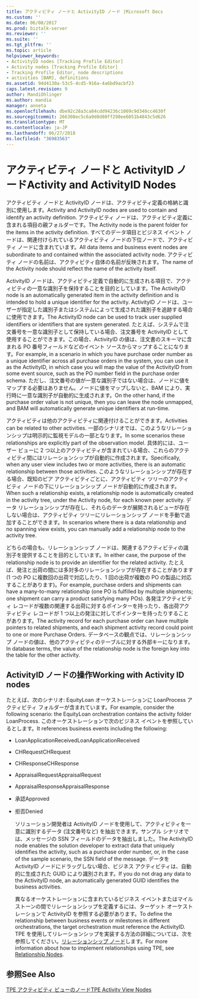```yaml
---
title: アクティビティ ノードと ActivityID ノード |Microsoft Docs
ms.custom: ''
ms.date: 06/08/2017
ms.prod: biztalk-server
ms.reviewer: ''
ms.suite: ''
ms.tgt_pltfrm: ''
ms.topic: article
helpviewer_keywords:
- ActivityID nodes [Tracking Profile Editor]
- Activity nodes [Tracking Profile Editor]
- Tracking Profile Editor, node descriptions
- activities [BAM], definitions
ms.assetid: 94d4130a-53c5-4cd5-916a-4a6bd9acbf23
caps.latest.revision: 9
author: MandiOhlinger
ms.author: mandia
manager: anneta
ms.openlocfilehash: dbe92c28a3ca84cdd94236c1069c9d340cc4630f
ms.sourcegitcommit: 266308ec5c6a9d8d80ff298ee6051b4843c5d626
ms.translationtype: MT
ms.contentlocale: ja-JP
ms.lasthandoff: 06/27/2018
ms.locfileid: "36983563"
---
```

# <a name="activity-and-activityid-nodes"></a><span data-ttu-id="f7ec3-102">アクティビティ ノードと ActivityID ノード</span><span class="sxs-lookup"><span data-stu-id="f7ec3-102">Activity and ActivityID Nodes</span></span>
<span data-ttu-id="f7ec3-103">アクティビティ ノードと ActivityID ノードは、アクティビティ定義の格納と識別に使用します。</span><span class="sxs-lookup"><span data-stu-id="f7ec3-103">Activity and ActivityID nodes are used to contain and identify an activity definition.</span></span> <span data-ttu-id="f7ec3-104">アクティビティ ノードは、アクティビティ定義に含まれる項目の親フォルダーです。</span><span class="sxs-lookup"><span data-stu-id="f7ec3-104">The Activity node is the parent folder for the items in the activity definition.</span></span> <span data-ttu-id="f7ec3-105">すべてのデータ項目とビジネス イベント ノードは、関連付けられているアクティビティ ノードの下位ノードで、アクティビティ ノードに含まれています。</span><span class="sxs-lookup"><span data-stu-id="f7ec3-105">All data items and business event nodes are subordinate to and contained within the associated activity node.</span></span> <span data-ttu-id="f7ec3-106">アクティビティ ノードの名前は、アクティビティ自体の名前が反映されます。</span><span class="sxs-lookup"><span data-stu-id="f7ec3-106">The name of the Activity node should reflect the name of the activity itself.</span></span>  
  
 <span data-ttu-id="f7ec3-107">ActivityID ノードは、アクティビティ定義で自動的に生成される項目で、アクティビティの一意な識別子を保持することを目的としています。</span><span class="sxs-lookup"><span data-stu-id="f7ec3-107">The ActivityID node is an automatically generated item in the activity definition and is intended to hold a unique identifier for the activity.</span></span> <span data-ttu-id="f7ec3-108">ActivityID ノードは、ユーザーが指定した識別子またはシステムによって生成された識別子を追跡する場合に使用できます。</span><span class="sxs-lookup"><span data-stu-id="f7ec3-108">The ActivityID node can be used to track user supplied identifiers or identifiers that are system generated.</span></span> <span data-ttu-id="f7ec3-109">たとえば、システムで注文番号を一意な識別子として保持している場合、注文番号を ActivityID として使用することができます。この場合、ActivityID の値は、注文書のスキーマに含まれる PO 番号フィールドなどのイベント ソースからマップすることになります。</span><span class="sxs-lookup"><span data-stu-id="f7ec3-109">For example, in a scenario in which you have purchase order number as a unique identifier across all purchase orders in the system, you can use it as the ActivityID, in which case you will map the value of the ActivityID from some event source, such as the PO number field in the purchase order schema.</span></span> <span data-ttu-id="f7ec3-110">ただし、注文番号の値が一意な識別子ではない場合は、ノードに値をマップする必要はありません。ノードに値をマップしないと、BAM により、実行時に一意な識別子が自動的に生成されます。</span><span class="sxs-lookup"><span data-stu-id="f7ec3-110">On the other hand, if the purchase order value is not unique, then you can leave the node unmapped, and BAM will automatically generate unique identifiers at run-time.</span></span>  
  
 <span data-ttu-id="f7ec3-111">アクティビティは他のアクティビティに関連付けることができます。</span><span class="sxs-lookup"><span data-stu-id="f7ec3-111">Activities can be related to other activities.</span></span> <span data-ttu-id="f7ec3-112">一部のシナリオでは、このようなリレーションシップは明示的に監視モデルの一部となります。</span><span class="sxs-lookup"><span data-stu-id="f7ec3-112">In some scenarios these relationships are explicitly part of the observation model.</span></span>  <span data-ttu-id="f7ec3-113">具体的には、ユーザー ビューに 2 つ以上のアクティビティが含まれている場合、これらのアクティビティ間にはリレーションシップが自動的に作成されます。</span><span class="sxs-lookup"><span data-stu-id="f7ec3-113">Specifically, when any user view includes two or more activities, there is an automatic relationship between those activities.</span></span>  <span data-ttu-id="f7ec3-114">このようなリレーションシップが存在する場合、既知のピア アクティビティごとに、アクティビティ ツリーのアクティビティ ノードの下にリレーションシップ ノードが自動的に作成されます。</span><span class="sxs-lookup"><span data-stu-id="f7ec3-114">When such a relationship exists, a relationship node is automatically created in the activity tree, under the Activity node, for each known peer activity.</span></span> <span data-ttu-id="f7ec3-115">データ リレーションシップが存在し、それらのデータが展開されるビューが存在しない場合は、アクティビティ ツリーにリレーションシップ ノードを手動で追加することができます。</span><span class="sxs-lookup"><span data-stu-id="f7ec3-115">In scenarios where there  is a data relationship and no spanning view exists, you can manually add a relationship node to  the activity tree.</span></span>  
  
 <span data-ttu-id="f7ec3-116">どちらの場合も、リレーションシップ ノードは、関連するアクティビティの識別子を提供することを目的としています。</span><span class="sxs-lookup"><span data-stu-id="f7ec3-116">In either case, the purpose of the relationship node is to provide an identifier for the related activity.</span></span> <span data-ttu-id="f7ec3-117">たとえば、発注と出荷の間には多対多のリレーションシップが存在することがあります (1 つの PO に複数回の出荷で対応したり、1 回の出荷が複数の PO の製品に対応することがあります)。</span><span class="sxs-lookup"><span data-stu-id="f7ec3-117">For example, purchase orders and shipments can have a many-to-many relationship (one PO is fulfilled by multiple shipments; one shipment can carry a product satisfying many POs).</span></span>  <span data-ttu-id="f7ec3-118">各発注アクティビティ レコードが複数の関連する出荷に対するポインターを持ったり、各出荷アクティビティ レコードが 1 つ以上の発注に対してポインターを持ったりすることがあります。</span><span class="sxs-lookup"><span data-stu-id="f7ec3-118">The activity record for each purchase order can have multiple pointers to related shipments, and each shipment activity record could point to one or more Purchase Orders.</span></span>  <span data-ttu-id="f7ec3-119">データベースの観点では、リレーションシップ ノードの値は、他のアクティビティのテーブルに対する外部キーになります。</span><span class="sxs-lookup"><span data-stu-id="f7ec3-119">In database terms, the value of the relationship node is the foreign key into the table for the other activity.</span></span>  
  
## <a name="working-with-activity-id-nodes"></a><span data-ttu-id="f7ec3-120">ActivityID ノードの操作</span><span class="sxs-lookup"><span data-stu-id="f7ec3-120">Working with Activity ID nodes</span></span>  
 <span data-ttu-id="f7ec3-121">たとえば、次のシナリオ: EquityLoan オーケストレーションに LoanProcess アクティビティ フォルダーが含まれています。</span><span class="sxs-lookup"><span data-stu-id="f7ec3-121">For example, consider the following scenario: the EquityLoan orchestration contains the activity folder LoanProcess.</span></span> <span data-ttu-id="f7ec3-122">このオーケストレーションで次のビジネス イベントを参照しているとします。</span><span class="sxs-lookup"><span data-stu-id="f7ec3-122">It references business events including the following:</span></span>  
  
- <span data-ttu-id="f7ec3-123">LoanApplicationReceived</span><span class="sxs-lookup"><span data-stu-id="f7ec3-123">LoanApplicationReceived</span></span>  
  
- <span data-ttu-id="f7ec3-124">CHRequest</span><span class="sxs-lookup"><span data-stu-id="f7ec3-124">CHRequest</span></span>  
  
- <span data-ttu-id="f7ec3-125">CHResponse</span><span class="sxs-lookup"><span data-stu-id="f7ec3-125">CHResponse</span></span>  
  
- <span data-ttu-id="f7ec3-126">AppraisalRequest</span><span class="sxs-lookup"><span data-stu-id="f7ec3-126">AppraisalRequest</span></span>  
  
- <span data-ttu-id="f7ec3-127">AppraisalResponse</span><span class="sxs-lookup"><span data-stu-id="f7ec3-127">AppraisalResponse</span></span>  
  
- <span data-ttu-id="f7ec3-128">承認</span><span class="sxs-lookup"><span data-stu-id="f7ec3-128">Approved</span></span>  
  
- <span data-ttu-id="f7ec3-129">拒否</span><span class="sxs-lookup"><span data-stu-id="f7ec3-129">Denied</span></span>  
  
  <span data-ttu-id="f7ec3-130">ソリューション開発者は ActivityID ノードを使用して、アクティビティを一意に識別するデータ (注文番号など) を抽出できます。サンプル シナリオでは、メッセージの SSN フィールドのデータを抽出しました。</span><span class="sxs-lookup"><span data-stu-id="f7ec3-130">The ActivityID node enables the solution developer to extract data that uniquely identifies the activity, such as a purchase order number, or, in the case of the sample scenario, the SSN field of the message.</span></span> <span data-ttu-id="f7ec3-131">データを ActivityID ノードにドラッグしない場合、ビジネス アクティビティは、自動的に生成された GUID により識別されます。</span><span class="sxs-lookup"><span data-stu-id="f7ec3-131">If you do not drag any data to the ActivityID node, an automatically generated GUID identifies the business activities.</span></span>  
  
  <span data-ttu-id="f7ec3-132">異なるオーケストレーションに含まれているビジネス イベントまたはマイルストーンの間でリレーションシップを定義するには、ターゲット オーケストレーションで ActivityID を参照する必要があります。</span><span class="sxs-lookup"><span data-stu-id="f7ec3-132">To define the relationship between business events or milestones in different orchestrations, the target orchestration must reference the ActivityID.</span></span> <span data-ttu-id="f7ec3-133">TPE を使用してリレーションシップを実装する方法の詳細については、次を参照してください。[リレーションシップ ノード](../core/relationship-nodes.md)します。</span><span class="sxs-lookup"><span data-stu-id="f7ec3-133">For more information about how to implement relationships using TPE, see [Relationship Nodes](../core/relationship-nodes.md).</span></span>  
  
## <a name="see-also"></a><span data-ttu-id="f7ec3-134">参照</span><span class="sxs-lookup"><span data-stu-id="f7ec3-134">See Also</span></span>  
 [<span data-ttu-id="f7ec3-135">TPE アクティビティ ビューのノード</span><span class="sxs-lookup"><span data-stu-id="f7ec3-135">TPE Activity View Nodes</span></span>](../core/tpe-activity-view-nodes.md)